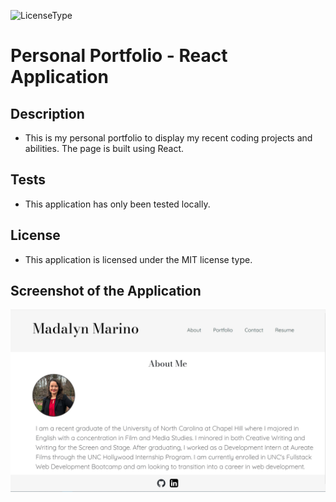 ![LicenseType](https://img.shields.io/badge/License%3A%20-MIT-green)
# Personal Portfolio - React Application
  
## Description
  
  * This is my personal portfolio to display my recent coding projects and abilities. The page is built using React.

  ## Tests
  
  * This application has only been tested locally.
  
  ## License
  
  * This application is licensed under the MIT license type.
  
  ## Screenshot of the Application

  ![Madalyn Marino Portfolio](./src/components/assets/images/portfolioScreenshot.JPG)